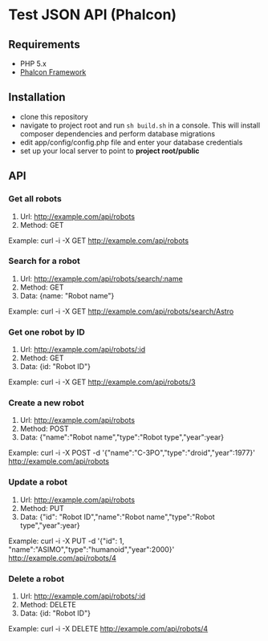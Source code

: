 # Test JSON API (Phalcon)

## Requirements

- PHP 5.x
- [Phalcon Framework](http://www.phalconphp.com)

## Installation

- clone this repository
- navigate to project root and run `sh build.sh` in a console. This will install composer dependencies and perform database migrations
- edit app/config/config.php file and enter your database credentials
- set up your local server to point to **project root/public**

## API

### Get all robots

1. Url: http://example.com/api/robots
2. Method: GET

Example:
curl -i -X GET http://example.com/api/robots

### Search for a robot
1. Url: http://example.com/api/robots/search/:name
2. Method: GET
3. Data: {name: "Robot name"}

Example:
curl -i -X GET http://example.com/api/robots/search/Astro

### Get one robot by ID
1. Url: http://example.com/api/robots/:id
2. Method: GET
3. Data: {id: "Robot ID"}

Example:
curl -i -X GET http://example.com/api/robots/3

### Create a new robot
1. Url: http://example.com/api/robots
2. Method: POST
3. Data: {"name":"Robot name","type":"Robot type","year":year}

Example:
curl -i -X POST -d '{"name":"C-3PO","type":"droid","year":1977}' http://example.com/api/robots

### Update a robot
1. Url: http://example.com/api/robots
2. Method: PUT
3. Data: {"id": "Robot ID","name":"Robot name","type":"Robot type","year":year}

Example:
curl -i -X PUT -d '{"id": 1, "name":"ASIMO","type":"humanoid","year":2000}' http://example.com/api/robots/4

### Delete a robot
1. Url: http://example.com/api/robots/:id
2. Method: DELETE
3. Data: {id: "Robot ID"}

Example:
curl -i -X DELETE http://example.com/api/robots/4